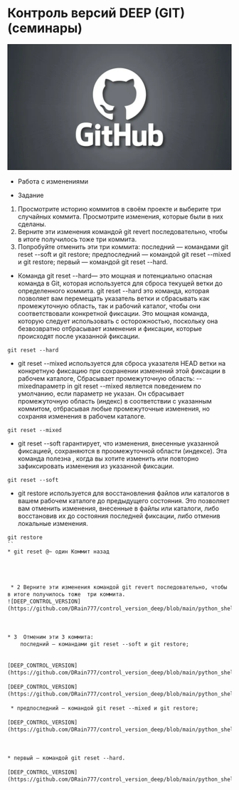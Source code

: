 # Контроль версий DEEP (GIT) (семинары)

![DEEP_CONTROL_VERSION](https://github.com/DRain777/control_version_deep/blob/main/python_shell/source/GitHub_Cat.webp)

* Работа с изменениями 

* Задание 
1. Просмотрите историю коммитов в своём проекте и выберите три случайных коммита. Просмотрите изменения, которые были в них сделаны.
2. Верните эти изменения командой git revert последовательно, чтобы в итоге получилось тоже три коммита.
3. Попробуйте отменить эти три коммита:
 последний — командами git reset --soft и git restore;
 предпоследний — командой git reset --mixed и git restore;
 первый — командой git reset --hard.

* Команда git reset --hard— это мощная и потенциально опасная команда в Git, которая          используется для сброса текущей ветки до определенного коммита.
git reset --hard это команда, которая позволяет вам перемещать указатель ветки и сбрасывать как промежуточную область, так и рабочий каталог, чтобы они соответствовали конкретной фиксации. Это мощная команда, которую следует использовать с осторожностью, поскольку она безвозвратно отбрасывает изменения и фиксации, которые происходят после указанной фиксации.

```
git reset --hard
```
*  git reset --mixed используется для сброса указателя HEAD ветки на конкретную фиксацию при сохранении изменений этой фиксации в рабочем каталоге,
Сбрасывает промежуточную область: --mixedпараметр in git reset --mixed является поведением по умолчанию, если параметр не указан. Он сбрасывает промежуточную область (индекс) в соответствии с указанным коммитом, отбрасывая любые промежуточные изменения, но сохраняя изменения в рабочем каталоге.
```
git reset --mixed
```
* git reset --soft гарантирует, что изменения, внесенные указанной фиксацией, сохраняются в    проомежуточной области (индексе). 
 Эта команда полезна , когда вы хотите изменить или повторно зафиксировать изменения из указанной фиксации.
```
git reset --soft
```
* git restore используется для восстановления файлов или каталогов в вашем рабочем каталоге до предыдущего состояния. Это позволяет вам отменить изменения, внесенные в файлы или каталоги, либо восстановив их до состояния последней фиксации, либо отменив локальные изменения.
```
git restore 
``
* git reset @~ один Коммит назад




 * 2 Верните эти изменения командой git revert последовательно, чтобы в итоге получилось тоже  три коммита.
![DEEP_CONTROL_VERSION](https://github.com/DRain777/control_version_deep/blob/main/python_shell/source/1_git_revert_3commit.png)



* 3  Отменим эти 3 коммита:
    последний — командами git reset --soft и git restore;


[DEEP_CONTROL_VERSION](https://github.com/DRain777/control_version_deep/blob/main/python_shell/source/2_reset_soft.png)

[DEEP_CONTROL_VERSION](https://github.com/DRain777/control_version_deep/blob/main/python_shell/source/3_Restore_staged.png)

 * предпоследний — командой git reset --mixed и git restore;

[DEEP_CONTROL_VERSION](https://github.com/DRain777/control_version_deep/blob/main/python_shell/source/4.png)



* первый — командой git reset --hard.

[DEEP_CONTROL_VERSION](https://github.com/DRain777/control_version_deep/blob/main/python_shell/source/5.png)











    















